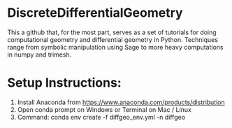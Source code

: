 # DiscreteDifferentialGeometry
This a github that, for the most part, serves as a set of tutorials for doing computational geometry and differential geometry in Python. Techniques range from symbolic manipulation using Sage to more heavy computations in numpy and trimesh. 

# Setup Instructions: 
1. Install Anaconda from https://www.anaconda.com/products/distribution
2. Open conda prompt on Windows or Terminal on Mac / Linux
3. Command: conda env create -f diffgeo_env.yml -n diffgeo
